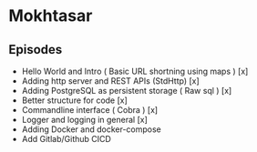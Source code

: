# Mokhtasar 


## Episodes
- Hello World and Intro ( Basic URL shortning using maps ) [x]
- Adding http server and REST APIs (StdHttp) [x]
- Adding PostgreSQL as persistent storage ( Raw sql ) [x]
- Better structure for code [x]
- Commandline interface ( Cobra ) [x]
- Logger and logging in general [x]
- Adding Docker and docker-compose
- Add Gitlab/Github CICD 
